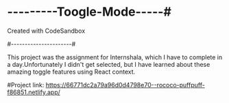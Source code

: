 # ---------Toogle-Mode-----#

Created with CodeSandbox

#----------------------#

This project was the assignment for Internshala, which I have to complete in a day.Unfortunately 
I didn't get selected, but I have learned about these amazing toggle features using React context. 


#Project link: https://66771dc2a79a96d0d4798e70--rococo-puffpuff-f86851.netlify.app/
